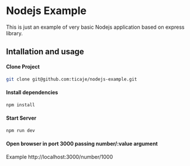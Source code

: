 # Nodejs Example

This is just an example of very basic Nodejs application based on express library.

## Intallation and usage

#### Clone Project

```bash
git clone git@github.com:ticaje/nodejs-example.git
```
#### Install dependencies

```bash
npm install
```
#### Start Server

```bash
npm run dev
```

#### Open browser in port 3000 passing number/:value argument

Example
http://localhost:3000/number/1000
